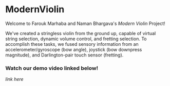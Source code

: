 # ModernViolin

Welcome to Farouk Marhaba and Naman Bhargava's *Modern Violin* Project!

We've created a stringless violin from the ground up, capable of virtual string selection, 
dynamic volume control, and fretting selection. To accomplish these tasks, we fused sensory
information from an accelerometer/gyroscope (bow angle), joystick (bow downpress magnitude), and Darlington-pair touch sensor (fretting).

### Watch our demo video linked below!

*link here*